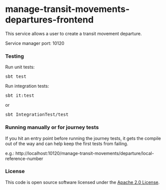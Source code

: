 
# manage-transit-movements-departures-frontend

This service allows a user to create a transit movement departure.

Service manager port: 10120

### Testing

Run unit tests:
<pre>sbt test</pre>  
Run integration tests:  
<pre>sbt it:test</pre>  
or
<pre>sbt IntegrationTest/test</pre>  

### Running manually or for journey tests

If you hit an entry point before running the journey tests, it gets the compile out of the way and can help keep the first tests from failing.  

e.g.: http://localhost:10120/manage-transit-movements/departure/local-reference-number

### License

This code is open source software licensed under the [Apache 2.0 License]("http://www.apache.org/licenses/LICENSE-2.0.html").

